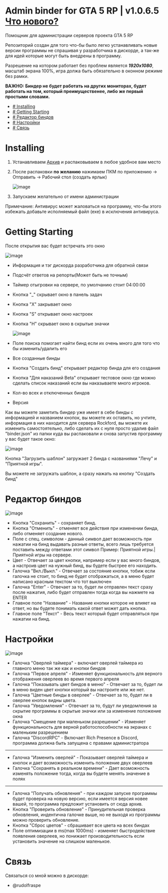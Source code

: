 # Admin binder for GTA 5 RP | v1.0.6.5 [Что нового?](https://github.com/RudolfRaspe/Admin-binder-for-GTA-5-RP/blob/main/CHANGELOGS.md)
Помощник для администрации серверов проекта GTA 5 RP

Репозиторий создан для того что-бы было легко устанавливать новые версии программы не спрашивая у разработчика в дискорде, а так-же для идей которые могут быть внедрены в программу.

Разрешение на котором работает без проблем является ***1920x1080***, масштаб экрана 100%, игра должа быть обязательно в оконном режиме без рамки.

**ВАЖНО: Биндер не будет работать на других мониторах, будет работать на том, который преимущественее, либо же первый простыми словами.**

- [# Installing](https://github.com/RudolfRaspe/Admin-binder-for-GTA-5-RP/tree/main?tab=readme-ov-file#installing)
- [# Getting Starting](https://github.com/RudolfRaspe/Admin-binder-for-GTA-5-RP/tree/main?tab=readme-ov-file#getting-starting)
- [# Редактор биндов](https://github.com/RudolfRaspe/Admin-binder-for-GTA-5-RP/tree/main?tab=readme-ov-file#%D1%80%D0%B5%D0%B4%D0%B0%D0%BA%D1%82%D0%BE%D1%80-%D0%B1%D0%B8%D0%BD%D0%B4%D0%BE%D0%B2)
- [# Настройки](https://github.com/RudolfRaspe/Admin-binder-for-GTA-5-RP/tree/main?tab=readme-ov-file#%D0%BD%D0%B0%D1%81%D1%82%D1%80%D0%BE%D0%B9%D0%BA%D0%B8)
- [# Связь](https://github.com/RudolfRaspe/Admin-binder-for-GTA-5-RP/tree/main?tab=readme-ov-file#%D1%81%D0%B2%D1%8F%D0%B7%D1%8C)

# Installing
1. Устанавливаем [Архив](https://github.com/RudolfRaspe/Admin-binder-for-GTA-5-RP/archive/refs/heads/main.zip) и распаковываем в любое удобное вам место
2. После распаковки **по желанию** нажимаем ПКМ по приложению -> Отправить -> Рабочий стол (создать ярлык)

   ![image](https://github.com/RudolfRaspe/Admin-binder-for-GTA-5-RP/assets/90341601/c179db40-d1e7-4530-b346-f67c1cf4fe0f)
3. Запускаем желательно от имени администрации

Примечание: Антивирус может жаловаться на программу, что-бы этого избежать добавьте исполняемый файл (exe) в исключения антивируса.



# Getting Starting
После открытия вас будет встречать это окно

![image](https://github.com/RudolfRaspe/Admin-binder-for-GTA-5-RP/assets/90341601/53d1eed7-4a4d-43b8-b872-5649aa7471d5)

- Информация и тэг дискорда разработчика для обратной связи
- Подсчёт ответов на репорты(Может быть не точным)
- Таймер отыгровки на сервере, по умолчанию стоит 04\:00\:00
- Кнопка "_" скрывает окно в панель задач
- Кнопка "X" закрывает окно
- Кнопка "S" открывает окно настроек
- Кнопка "H" скрывает окно в скрытые значки
  
  ![image](https://github.com/RudolfRaspe/Admin-binder-for-GTA-5-RP/assets/90341601/95864ee4-8c2c-4b78-9855-8baf115cad1d)
- Поле поиска помогает найти бинд если их очень много для того что бы изменить/удалить его
- Все созданные бинды
- Кнопка "Создать бинд" открывает редактор бинда для его создания
- Кнопка "Для наказаний Beta" открывает тестовое окно где можно сделать список наказаний если вы наказываете много игроков.
- Кол-во всех и отключенных биндов
- Версия

Как вы можете заметить биндер уже имеет в себе бинды с информацией и названием кнопок, вы можете их оставить, но учтите, информация в них находится для сервера Rockford, вы можете их изменить самостоятельно, либо сделать их с нуля просто удалив файл "binder.json" из папки куда вы распаковали и снова запустив программу у вас будет такое окно:

![image](https://github.com/RudolfRaspe/Admin-binder-for-GTA-5-RP/assets/90341601/963420a4-2c8b-47e4-8450-87f11497b9bc)

Кнопка "Загрузить шаблон" загружает 2 бинда с названиями "Лечу" и "Приятной игры".

Вы можете не загружать шаблон, а сразу нажать на кнопку "Создать бинд"

# Редактор биндов
![image](https://github.com/RudolfRaspe/Admin-binder-for-GTA-5-RP/assets/90341601/c8d56edd-2e60-4599-b246-d153931f4ce7)

- Кнопка "Сохранить" - сохраняет бинд.
- Кнопка "Отменить" - отменяет все действия при изменении бинда, либо отменяет создание нового.
- Поле с спец. символом - данный символ дает возможность при нажатии на бинд выдавать разные ответы, всего лишь требуется поставить между ответами этот символ
  Пример: Приятной игры.|Приятной игры на сервере.
- Цвет - Отвечает за цвет кнопки, например если у вас много биндов, а настроив цвет на нужный бинд, вы будете быстрее его находить.
- Галочка "Вкл./Выкл." - Отвечает за состояние кнопки, тобиж если галочка не стоит, то бинд не будет отображаться, а в меню будет написано красным текстом что тот выключен
- Галочка "Enter" - Отвечает за то, будет ли отправлен текст сразу после нажатия, либо будет отправлен тогда когда вы нажмете на ENTER
- Главное поле "Название" - Название кнопки которое не влияет на ответ, но вы будете понимать какой ответ может дать кнопка.
- Главное поле "Текст" - Весь текст который будет отправляться при нажатии на бинд.

# Настройки
![image](https://github.com/user-attachments/assets/a25a3b43-eda4-4000-a240-40b2c70f247b)

- Галочка "Оверлей таймера" - включает оверлей таймера из главного меню так же как и кнопки биндов
- Галочка "Первое апреля" - Изменяет функциональность для верного отображения оверлеев во время первого апреля
- Галочка "Показывать цвет биндов в меню" - Отвечает за то, будет ли в меню виден цвет кнопки который вы настроите или же нет.
- Галочка "Цветные бинды в оверлее" - Отвечает за то, будет ли в оверлее кнопок видны цвета.
- Галочка "Уведомления" - Отвечает за то, будут ли уведомления за скрытие программы в скрытые значки или за изменение положение окна
- Галочка "Смещение при маленьком разрешении" - Изменяет функциональность для верной работоспособности на экранах с маленьким разрешением
- Галочка "DiscordRPC" - Включает Rich Presence в Discord, программа должна быть запущена с правами администратора
-------
- Галочка "Изменить оверлей" - Показывает оверлей таймера и кнопок и дает возможность изменить положение двух оверлеев
- Галочка "Сохранять в реальном времени" - Дает возможность изменять положение тогда, когда вы будете менять значение в полях
-------
- Галочка "Получать обновления" - при каждом запуске программы будет проверка на новую версию, если имеется версия новее вашей, то программа предложит установить от сюда архив.
- Кнопка "Проверить обновление" - Принудительная проверка обновления, индентична галочке выше, но не выходя из программы можно проверить обновление.
- Кнопка "Сброс цветов" - сбрашивает все цвета на всех биндах
- Поле оптимизации в ms(max 1000ms) - изменяет быстродействие появления оверлеев, но понижает производительность если установить значение на слишком маленькое.

# Связь
Связаться со мной можно в дискорде: 
- @rudolfraspe
